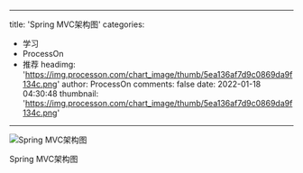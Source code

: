 
---
title: 'Spring MVC架构图'
categories: 
 - 学习
 - ProcessOn
 - 推荐
headimg: 'https://img.processon.com/chart_image/thumb/5ea136af7d9c0869da9f134c.png'
author: ProcessOn
comments: false
date: 2022-01-18 04:30:48
thumbnail: 'https://img.processon.com/chart_image/thumb/5ea136af7d9c0869da9f134c.png'
---

<div>   
<img class="thumb" alt="Spring MVC架构图" src="https://img.processon.com/chart_image/thumb/5ea136af7d9c0869da9f134c.png" referrerpolicy="no-referrer">
<p>Spring MVC架构图</p>  
</div>
            